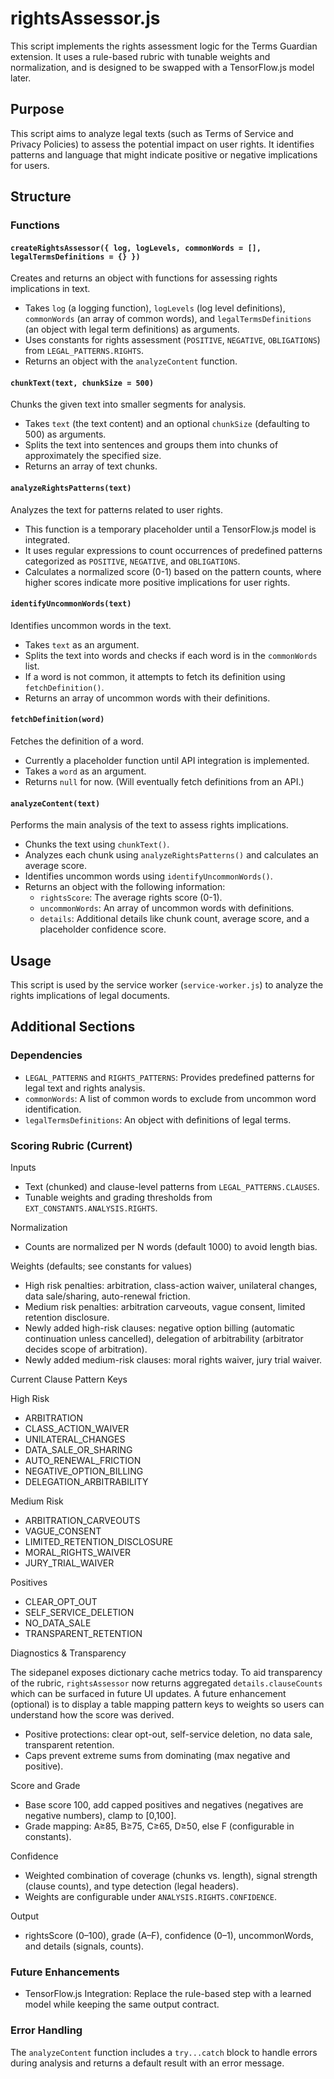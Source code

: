 # rightsAssessor.js

This script implements the rights assessment logic for the Terms Guardian extension. It uses a rule-based rubric with tunable weights and normalization, and is designed to be swapped with a TensorFlow.js model later.

## Purpose

This script aims to analyze legal texts (such as Terms of Service and Privacy Policies) to assess the potential impact on user rights. It identifies patterns and language that might indicate positive or negative implications for users.

## Structure

### Functions

#### `createRightsAssessor({ log, logLevels, commonWords = [], legalTermsDefinitions = {} })`

Creates and returns an object with functions for assessing rights implications in text.

- Takes `log` (a logging function), `logLevels` (log level definitions), `commonWords` (an array of common words), and `legalTermsDefinitions` (an object with legal term definitions) as arguments.
- Uses constants for rights assessment (`POSITIVE`, `NEGATIVE`, `OBLIGATIONS`) from `LEGAL_PATTERNS.RIGHTS`.
- Returns an object with the `analyzeContent` function.

#### `chunkText(text, chunkSize = 500)`

Chunks the given text into smaller segments for analysis.

- Takes `text` (the text content) and an optional `chunkSize` (defaulting to 500) as arguments.
- Splits the text into sentences and groups them into chunks of approximately the specified size.
- Returns an array of text chunks.

#### `analyzeRightsPatterns(text)`

Analyzes the text for patterns related to user rights.

- This function is a temporary placeholder until a TensorFlow.js model is integrated.
- It uses regular expressions to count occurrences of predefined patterns categorized as `POSITIVE`, `NEGATIVE`, and `OBLIGATIONS`.
- Calculates a normalized score (0-1) based on the pattern counts, where higher scores indicate more positive implications for user rights.

#### `identifyUncommonWords(text)`

Identifies uncommon words in the text.

- Takes `text` as an argument.
- Splits the text into words and checks if each word is in the `commonWords` list.
- If a word is not common, it attempts to fetch its definition using `fetchDefinition()`.
- Returns an array of uncommon words with their definitions.

#### `fetchDefinition(word)`

Fetches the definition of a word.

- Currently a placeholder function until API integration is implemented.
- Takes a `word` as an argument.
- Returns `null` for now. (Will eventually fetch definitions from an API.)

#### `analyzeContent(text)`

Performs the main analysis of the text to assess rights implications.

- Chunks the text using `chunkText()`.
- Analyzes each chunk using `analyzeRightsPatterns()` and calculates an average score.
- Identifies uncommon words using `identifyUncommonWords()`.
- Returns an object with the following information:
  - `rightsScore`: The average rights score (0-1).
  - `uncommonWords`: An array of uncommon words with definitions.
  - `details`: Additional details like chunk count, average score, and a placeholder confidence score.

## Usage

This script is used by the service worker (`service-worker.js`) to analyze the rights implications of legal documents.

## Additional Sections

### Dependencies

- `LEGAL_PATTERNS` and `RIGHTS_PATTERNS`: Provides predefined patterns for legal text and rights analysis.
- `commonWords`: A list of common words to exclude from uncommon word identification.
- `legalTermsDefinitions`: An object with definitions of legal terms.

### Scoring Rubric (Current)

Inputs

- Text (chunked) and clause-level patterns from `LEGAL_PATTERNS.CLAUSES`.
- Tunable weights and grading thresholds from `EXT_CONSTANTS.ANALYSIS.RIGHTS`.

Normalization

- Counts are normalized per N words (default 1000) to avoid length bias.

Weights (defaults; see constants for values)

- High risk penalties: arbitration, class-action waiver, unilateral changes, data sale/sharing, auto-renewal friction.
- Medium risk penalties: arbitration carveouts, vague consent, limited retention disclosure.
- Newly added high-risk clauses: negative option billing (automatic continuation unless cancelled), delegation of arbitrability (arbitrator decides scope of arbitration).
- Newly added medium-risk clauses: moral rights waiver, jury trial waiver.

Current Clause Pattern Keys

High Risk

- ARBITRATION
- CLASS_ACTION_WAIVER
- UNILATERAL_CHANGES
- DATA_SALE_OR_SHARING
- AUTO_RENEWAL_FRICTION
- NEGATIVE_OPTION_BILLING
- DELEGATION_ARBITRABILITY

Medium Risk

- ARBITRATION_CARVEOUTS
- VAGUE_CONSENT
- LIMITED_RETENTION_DISCLOSURE
- MORAL_RIGHTS_WAIVER
- JURY_TRIAL_WAIVER

Positives

- CLEAR_OPT_OUT
- SELF_SERVICE_DELETION
- NO_DATA_SALE
- TRANSPARENT_RETENTION

Diagnostics & Transparency

The sidepanel exposes dictionary cache metrics today. To aid transparency of the rubric, `rightsAssessor` now returns aggregated `details.clauseCounts` which can be surfaced in future UI updates. A future enhancement (optional) is to display a table mapping pattern keys to weights so users can understand how the score was derived.

- Positive protections: clear opt-out, self-service deletion, no data sale, transparent retention.
- Caps prevent extreme sums from dominating (max negative and positive).

Score and Grade

- Base score 100, add capped positives and negatives (negatives are negative numbers), clamp to [0,100].
- Grade mapping: A≥85, B≥75, C≥65, D≥50, else F (configurable in constants).

Confidence

- Weighted combination of coverage (chunks vs. length), signal strength (clause counts), and type detection (legal headers).
- Weights are configurable under `ANALYSIS.RIGHTS.CONFIDENCE`.

Output

- rightsScore (0–100), grade (A–F), confidence (0–1), uncommonWords, and details (signals, counts).

### Future Enhancements

- TensorFlow.js Integration: Replace the rule-based step with a learned model while keeping the same output contract.

### Error Handling

The `analyzeContent` function includes a `try...catch` block to handle errors during analysis and returns a default result with an error message.
